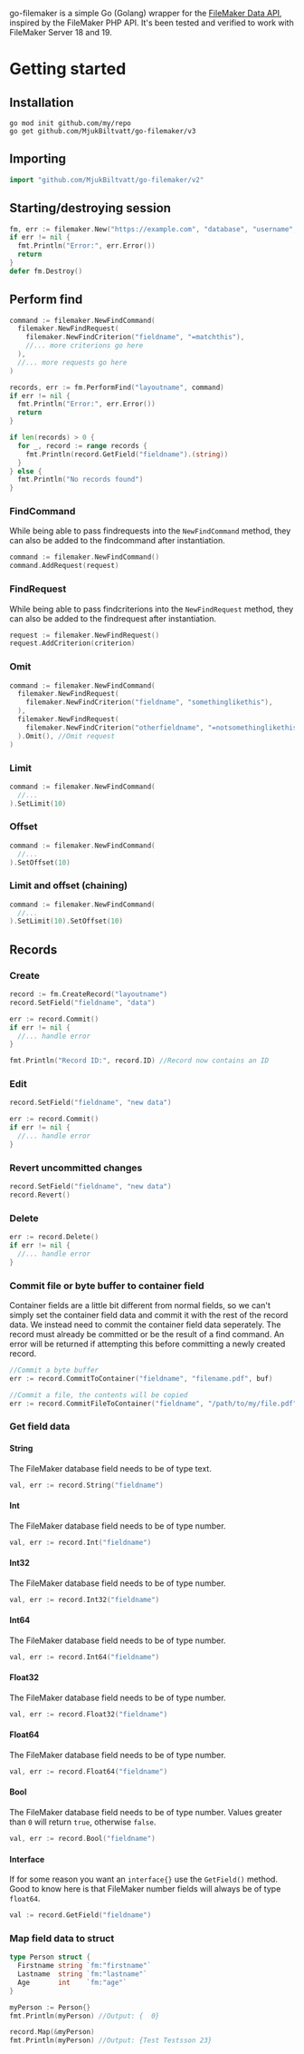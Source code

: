 go-filemaker is a simple Go (Golang) wrapper for the [FileMaker Data API](https://fmhelp.filemaker.com/docs/18/en/dataapi), inspired by the FileMaker PHP API. It's been tested and verified to work with FileMaker Server 18 and 19.

# Getting started

## Installation
```
go mod init github.com/my/repo
go get github.com/MjukBiltvatt/go-filemaker/v3
```

## Importing
``` go
import "github.com/MjukBiltvatt/go-filemaker/v2"
```

## Starting/destroying session
``` go
fm, err := filemaker.New("https://example.com", "database", "username", "password")
if err != nil {
  fmt.Println("Error:", err.Error())
  return
}
defer fm.Destroy()
```

## Perform find
``` go
command := filemaker.NewFindCommand(
  filemaker.NewFindRequest(
    filemaker.NewFindCriterion("fieldname", "=matchthis"),
    //... more criterions go here
  ),
  //... more requests go here
)

records, err := fm.PerformFind("layoutname", command)
if err != nil {
  fmt.Println("Error:", err.Error())
  return
}

if len(records) > 0 {
  for _, record := range records {
    fmt.Println(record.GetField("fieldname").(string))
  }
} else {
  fmt.Println("No records found")
}
```

### FindCommand
While being able to pass findrequests into the `NewFindCommand` method, they can also be added to the findcommand after instantiation.
``` go
command := filemaker.NewFindCommand()
command.AddRequest(request)
```

### FindRequest
While being able to pass findcriterions into the `NewFindRequest` method, they can also be added to the findrequest after instantiation.
``` go
request := filemaker.NewFindRequest()
request.AddCriterion(criterion)
```

### Omit
``` go
command := filemaker.NewFindCommand(
  filemaker.NewFindRequest(
    filemaker.NewFindCriterion("fieldname", "somethinglikethis"),
  ),
  filemaker.NewFindRequest(
    filemaker.NewFindCriterion("otherfieldname", "=notsomethinglikethis"),
  ).Omit(), //Omit request
)
```

### Limit
``` go
command := filemaker.NewFindCommand(
  //...
).SetLimit(10)
```

### Offset
``` go
command := filemaker.NewFindCommand(
  //...
).SetOffset(10)
```

### Limit and offset (chaining)
``` go
command := filemaker.NewFindCommand(
  //...
).SetLimit(10).SetOffset(10)
```

## Records

### Create
``` go
record := fm.CreateRecord("layoutname")
record.SetField("fieldname", "data")

err := record.Commit()
if err != nil {
  //... handle error
}

fmt.Println("Record ID:", record.ID) //Record now contains an ID
```

### Edit
``` go
record.SetField("fieldname", "new data")

err := record.Commit()
if err != nil {
  //... handle error
}
```

### Revert uncommitted changes
``` go
record.SetField("fieldname", "new data")
record.Revert()
```

### Delete
``` go
err := record.Delete()
if err != nil {
  //... handle error
}
```

### Commit file or byte buffer to container field
Container fields are a little bit different from normal fields, so we can't simply set the container field data and commit it with the rest of the record data. We instead need to commit the container field data seperately. The record must already be committed or be the result of a find command. An error will be returned if attempting this before committing a newly created record.
``` go
//Commit a byte buffer
err := record.CommitToContainer("fieldname", "filename.pdf", buf)

//Commit a file, the contents will be copied
err := record.CommitFileToContainer("fieldname", "/path/to/my/file.pdf")
```

### Get field data

#### String
The FileMaker database field needs to be of type text.
``` go
val, err := record.String("fieldname")
```

#### Int
The FileMaker database field needs to be of type number.
``` go
val, err := record.Int("fieldname")
```

#### Int32
The FileMaker database field needs to be of type number.
``` go
val, err := record.Int32("fieldname")
```

#### Int64
The FileMaker database field needs to be of type number.
``` go
val, err := record.Int64("fieldname")
```

#### Float32
The FileMaker database field needs to be of type number.
``` go
val, err := record.Float32("fieldname")
```

#### Float64
The FileMaker database field needs to be of type number.
``` go
val, err := record.Float64("fieldname")
```

#### Bool
The FileMaker database field needs to be of type number. Values greater than `0` will return `true`, otherwise `false`.
``` go
val, err := record.Bool("fieldname")
```

#### Interface
If for some reason you want an `interface{}` use the `GetField()` method. Good to know here is that FileMaker number fields will always be of type `float64`.
``` go
val := record.GetField("fieldname")
```
### Map field data to struct
``` go
type Person struct {
  Firstname string `fm:"firstname"`
  Lastname  string `fm:"lastname"`
  Age       int    `fm:"age"`
}

myPerson := Person{}
fmt.Println(myPerson) //Output: {  0}

record.Map(&myPerson)
fmt.Println(myPerson) //Output: {Test Testsson 23}
```

